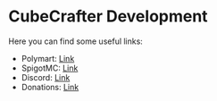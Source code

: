 # CubeCrafter Development
Here you can find some useful links:
- Polymart: [Link](https://polymart.org/u/8600)
- SpigotMC: [Link](https://www.spigotmc.org/resources/authors/1173446/)
- Discord: [Link](https://discord.gg/ehjkwp5Fn4)
- Donations: [Link](https://www.paypal.com/donate/?hosted_button_id=VTKRK6DZJZAQ6)
